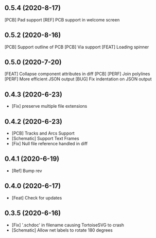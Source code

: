 ## 0.5.4 (2020-8-17)
[PCB] Pad support
[REF] PCB support in welcome screen

## 0.5.2 (2020-8-16)
[PCB] Support outline of PCB
[PCB] Via support
[FEAT] Loading spinner

## 0.5.0 (2020-7-20)
[FEAT] Collapse component attributes in diff
[PCB] [PERF] Join polylines
[PERF] More efficient JSON output
[BUG] Fix indentation on JSON output

## 0.4.3 (2020-6-23)

* [Fix] preserve multiple file extensions

## 0.4.2 (2020-6-23)

* [PCB] Tracks and Arcs Support
* [Schematic] Support Text Frames
* [Fix] Null file reference handled in diff

## 0.4.1 (2020-6-19)

* [Ref] Bump rev

## 0.4.0 (2020-6-17)

* [Feat] Check for updates

## 0.3.5 (2020-6-16)

* [Fix] '.schdoc' in filename causing TortoiseSVG to crash
* [Schematic] Allow net labels to rotate 180 degrees
